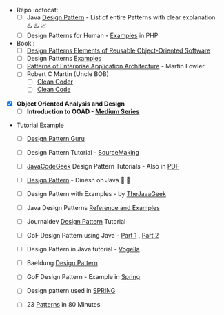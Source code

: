 + Repo :octocat:
	- [ ] Java [Design Pattern](https://github.com/iluwatar/java-design-patterns) - List of entire Patterns with clear explanation. :hotsprings: :hotsprings: :chart_with_upwards_trend:
	- [ ] Design Patterns for Human - [Examples](https://github.com/kamranahmedse/design-patterns-for-humans) in PHP

+ Book :
	- [ ] [Design Patterns Elements of Reusable Object-Oriented Software](http://www.javier8a.com/itc/bd1/articulo.pdf)
	- [ ] Design Patterns [Examples](http://www.cs.uni.edu/~wallingf/teaching/062/sessions/support/pattern-examples.pdf)
	- [ ] [Patterns of Enterprise Application Architecture](https://github.com/Donivr/Books/blob/master/Fowler%2C%20Martin/Patterns%20of%20Enterprise%20Application%20Architecture/Patterns%20of%20Enterprise%20Application%20Architecture%20-%20Martin%20Fowler.pdf) - Martin Fowler
	- [ ] Robert C Martin (Uncle BOB)
		- [ ] [Clean Coder](https://github.com/NileshGule/Ebooks/blob/master/The%20Clean%20Coder%20A%20Code%20of%20Conduct%20for%20Professional%20Programmers.pdf)
		- [ ] [Clean Code](https://github.com/NileshGule/Ebooks/blob/master/Clean%20Code%20A%20Handbook%20of%20Agile%20Software%20Craftsmanship.pdf)
	
- [x] **Object Oriented Analysis and Design**
	- [ ] **Introduction to OOAD - [Medium Series](https://medium.com/omarelgabrys-blog/object-oriented-analysis-and-design-introduction-part-1-a93b0ca69d36)**

+ Tutorial Example 
	- [ ]  [Design Pattern Guru](https://refactoring.guru/design-patterns)
	- [ ] Design Pattern Tutorial - [SourceMaking](https://sourcemaking.com/design_patterns)
	- [ ] [JavaCodeGeek](https://www.javacodegeeks.com/2015/09/java-design-patterns.html) Design Pattern Tutorials - Also in [PDF](http://enos.itcollege.ee/~jpoial/java/naited/Java-Design-Patterns.pdf)
	- [ ] [Design Pattern](https://www.dineshonjava.com/category/design-pattern/) - Dinesh on Java :hatching_chick: :hatching_chick:
	- [ ] Design Pattern with Examples - by [TheJavaGeek](http://www.thejavageek.com/design-patterns/)
	- [ ] Java Design Patterns [Reference and Examples](http://www.fluffycat.com/Java-Design-Patterns/)
	- [ ] Journaldev [Design Pattern](https://www.journaldev.com/1827/java-design-patterns-example-tutorial) Tutorial
	- [ ] GoF Design Pattern using Java - [Part 1](https://dzone.com/articles/gof-design-patterns-using-java-part-1) , [Part 2](https://dzone.com/articles/gof-design-patterns-using-java-02) 

	
	- [ ] Design Pattern in Java tutorial - [Vogella](http://www.vogella.com/tutorials/DesignPatterns/article.html)
	- [ ] Baeldung [Design Pattern](http://www.baeldung.com/?s=design+pattern)


	- [ ] GoF Design Pattern - Example in [Spring](https://springframework.guru/gang-of-four-design-patterns/)


	- [ ] Design pattern used in [SPRING](https://blog.eduonix.com/java-programming-2/learn-design-patterns-used-spring-framework/)

	- [ ] 23	[Patterns](https://www.cs.cmu.edu/~charlie/courses/15-214/2016-spring/slides/24%20-%20All%20the%20GoF%20Patterns.pdf)	in	80	Minutes
